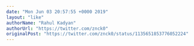 ```yaml
---
date: "Mon Jun 03 20:57:55 +0000 2019"
layout: "like"
authorName: "Rahul Kadyan"
authorUrl: "https://twitter.com/znck0"
originalPost: "https://twitter.com/znck0/status/1135651853776052224"
---
```

